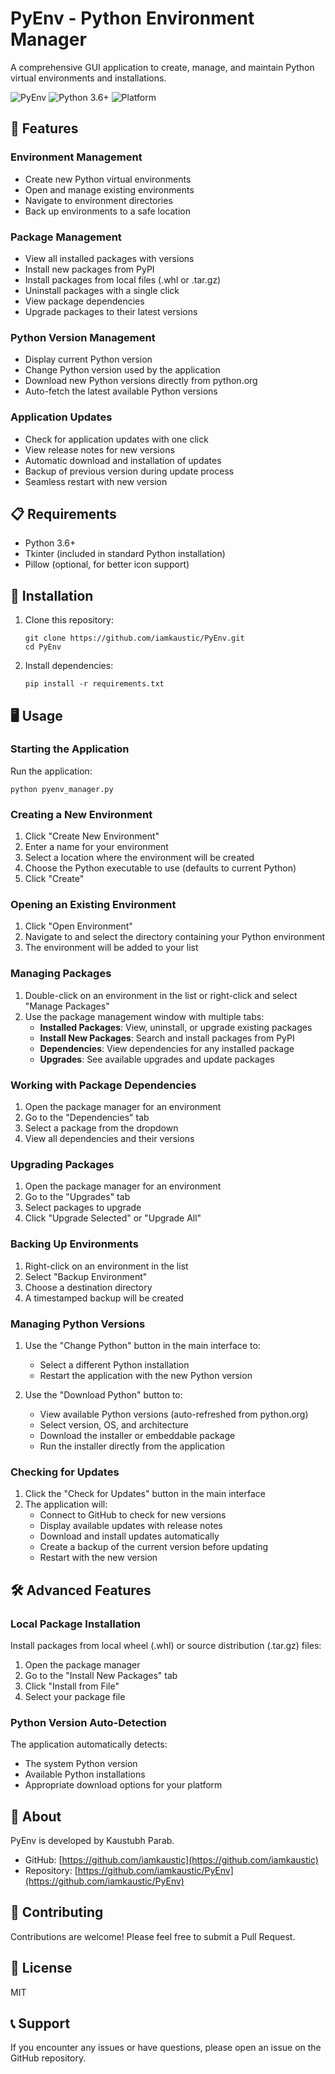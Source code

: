 # PyEnv - Python Environment Manager

A comprehensive GUI application to create, manage, and maintain Python virtual environments and installations.

![PyEnv](https://img.shields.io/badge/PyEnv-Environment%20Manager-blue)
![Python 3.6+](https://img.shields.io/badge/Python-3.6%2B-green)
![Platform](https://img.shields.io/badge/Platform-Windows%20%7C%20macOS%20%7C%20Linux-lightgrey)

## 🚀 Features

### Environment Management
- Create new Python virtual environments
- Open and manage existing environments
- Navigate to environment directories
- Back up environments to a safe location

### Package Management
- View all installed packages with versions
- Install new packages from PyPI
- Install packages from local files (.whl or .tar.gz)
- Uninstall packages with a single click
- View package dependencies
- Upgrade packages to their latest versions

### Python Version Management
- Display current Python version
- Change Python version used by the application
- Download new Python versions directly from python.org
- Auto-fetch the latest available Python versions

### Application Updates
- Check for application updates with one click
- View release notes for new versions
- Automatic download and installation of updates
- Backup of previous version during update process
- Seamless restart with new version

## 📋 Requirements

- Python 3.6+
- Tkinter (included in standard Python installation)
- Pillow (optional, for better icon support)

## 🔧 Installation

1. Clone this repository:
   ```
   git clone https://github.com/iamkaustic/PyEnv.git
   cd PyEnv
   ```

2. Install dependencies:
   ```
   pip install -r requirements.txt
   ```

## 🖥️ Usage

### Starting the Application

Run the application:

```
python pyenv_manager.py
```

### Creating a New Environment

1. Click "Create New Environment"
2. Enter a name for your environment
3. Select a location where the environment will be created
4. Choose the Python executable to use (defaults to current Python)
5. Click "Create"

### Opening an Existing Environment

1. Click "Open Environment"
2. Navigate to and select the directory containing your Python environment
3. The environment will be added to your list

### Managing Packages

1. Double-click on an environment in the list or right-click and select "Manage Packages"
2. Use the package management window with multiple tabs:
   - **Installed Packages**: View, uninstall, or upgrade existing packages
   - **Install New Packages**: Search and install packages from PyPI
   - **Dependencies**: View dependencies for any installed package
   - **Upgrades**: See available upgrades and update packages

### Working with Package Dependencies

1. Open the package manager for an environment
2. Go to the "Dependencies" tab
3. Select a package from the dropdown
4. View all dependencies and their versions

### Upgrading Packages

1. Open the package manager for an environment
2. Go to the "Upgrades" tab
3. Select packages to upgrade
4. Click "Upgrade Selected" or "Upgrade All"

### Backing Up Environments

1. Right-click on an environment in the list
2. Select "Backup Environment"
3. Choose a destination directory
4. A timestamped backup will be created

### Managing Python Versions

1. Use the "Change Python" button in the main interface to:
   - Select a different Python installation
   - Restart the application with the new Python version

2. Use the "Download Python" button to:
   - View available Python versions (auto-refreshed from python.org)
   - Select version, OS, and architecture
   - Download the installer or embeddable package
   - Run the installer directly from the application

### Checking for Updates

1. Click the "Check for Updates" button in the main interface
2. The application will:
   - Connect to GitHub to check for new versions
   - Display available updates with release notes
   - Download and install updates automatically
   - Create a backup of the current version before updating
   - Restart with the new version

## 🛠️ Advanced Features

### Local Package Installation

Install packages from local wheel (.whl) or source distribution (.tar.gz) files:

1. Open the package manager
2. Go to the "Install New Packages" tab
3. Click "Install from File"
4. Select your package file

### Python Version Auto-Detection

The application automatically detects:
- The system Python version
- Available Python installations
- Appropriate download options for your platform

## 👤 About

PyEnv is developed by Kaustubh Parab.

- GitHub: [https://github.com/iamkaustic](https://github.com/iamkaustic)
- Repository: [https://github.com/iamkaustic/PyEnv](https://github.com/iamkaustic/PyEnv)

## 🤝 Contributing

Contributions are welcome! Please feel free to submit a Pull Request.

## 📄 License

MIT

## 📞 Support

If you encounter any issues or have questions, please open an issue on the GitHub repository.

